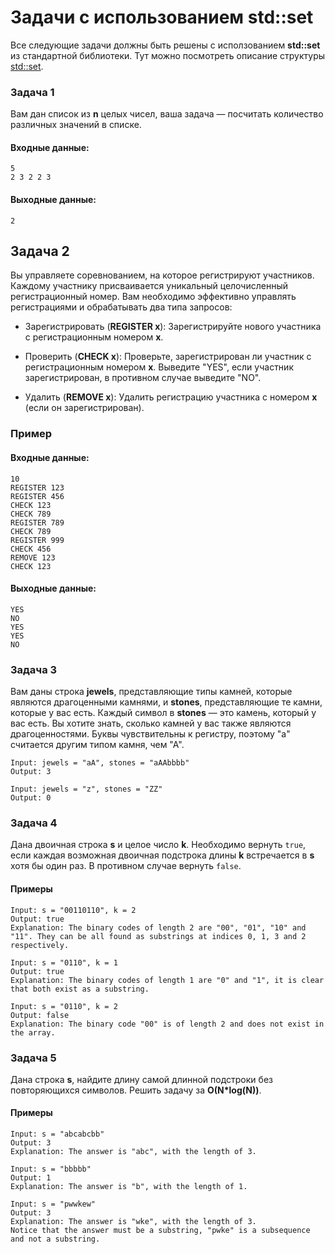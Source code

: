 # Задачи с использованием std::set
Все следующие задачи должны быть решены с исползованием **std::set** из стандартной библиотеки.
Тут можно посмотреть описание структуры [std::set](https://en.cppreference.com/w/cpp/container/set).

### Задача 1
Вам дан список из **n** целых чисел, ваша задача — посчитать количество различных значений в списке.
#### Входные данные:
```
5
2 3 2 2 3
```
#### Выходные данные:
```
2
```

## Задача 2
Вы управляете соревнованием, на которое регистрируют участников. Каждому участнику присваивается уникальный целочисленный регистрационный номер.
Вам необходимо эффективно управлять регистрациями и обрабатывать два типа запросов:

* Зарегистрировать (**REGISTER x**):
  Зарегистрируйте нового участника с регистрационным номером **x**.

* Проверить (**CHECK x**):
  Проверьте, зарегистрирован ли участник с регистрационным номером **x**.
  Выведите "YES", если участник зарегистрирован, в противном случае выведите "NO".

* Удалить (**REMOVE x**):
  Удалить регистрацию участника с номером **x** (если он зарегистрирован).

### Пример
#### Входные данные:
```
10
REGISTER 123
REGISTER 456
CHECK 123
CHECK 789
REGISTER 789
CHECK 789
REGISTER 999
CHECK 456
REMOVE 123
CHECK 123
```
#### Выходные данные:
```
YES
NO
YES
YES
NO
```

### Задача 3
Вам даны строка **jewels**, представляющие типы камней, которые являются драгоценными камнями, и **stones**, представляющие те камни, которые у вас есть.
Каждый символ в **stones** — это камень, который у вас есть. Вы хотите знать, сколько камней у вас также являются драгоценностями.
Буквы чувствительны к регистру, поэтому "а" считается другим типом камня, чем "А".
```
Input: jewels = "aA", stones = "aAAbbbb"
Output: 3

Input: jewels = "z", stones = "ZZ"
Output: 0
```

### Задача 4
Дана двоичная строка **s** и целое число **k**. Необходимо вернуть `true`, если каждая возможная двоичная подстрока длины **k** встречается в **s** хотя бы один раз. В противном случае вернуть `false`.

#### Примеры
```
Input: s = "00110110", k = 2
Output: true
Explanation: The binary codes of length 2 are "00", "01", "10" and "11". They can be all found as substrings at indices 0, 1, 3 and 2 respectively.

Input: s = "0110", k = 1
Output: true
Explanation: The binary codes of length 1 are "0" and "1", it is clear that both exist as a substring. 

Input: s = "0110", k = 2
Output: false
Explanation: The binary code "00" is of length 2 and does not exist in the array.
```

### Задача 5
Дана строка **s**, найдите длину самой длинной подстроки без повторяющихся символов.
Решить задачу за **O(N*log(N))**.

#### Примеры
```
Input: s = "abcabcbb"
Output: 3
Explanation: The answer is "abc", with the length of 3.

Input: s = "bbbbb"
Output: 1
Explanation: The answer is "b", with the length of 1.

Input: s = "pwwkew"
Output: 3
Explanation: The answer is "wke", with the length of 3.
Notice that the answer must be a substring, "pwke" is a subsequence and not a substring.
```
